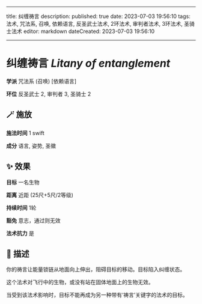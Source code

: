 
---
title: 纠缠祷言
description: 
published: true
date: 2023-07-03 19:56:10
tags: 法术, 咒法系, 召唤, 依赖语言, 反圣武士法术, 2环法术, 审判者法术, 3环法术, 圣骑士法术
editor: markdown
dateCreated: 2023-07-03 19:56:10

---

# **纠缠祷言** *Litany of entanglement*

**学派** 咒法系 (召唤) \[依赖语言\] 

**环位** 反圣武士 2, 审判者 3, 圣骑士 2

## 🪄 施放

**施法时间** 1 swift

**成分** 语言, 姿势, 圣徽

## ✨ 效果 

**目标** 一名生物 

**距离** 近距 (25尺+5尺/2等级)  

**持续时间** 1轮 

**豁免** 意志，通过则无效

**法术抗力** 是

## 📖 描述

你的祷言让能量锁链从地面向上伸出，阻碍目标的移动。目标陷入纠缠状态。

这个法术对飞行中的生物，或没有站在固体地面上的生物无效。

当受到该法术影响时，目标不能再成为另一种带有‘祷言’关键字的法术的目标。
    